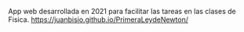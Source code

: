 App web desarrollada en 2021 para facilitar las tareas en las clases de Fisica. 
https://juanbisio.github.io/PrimeraLeydeNewton/ 
